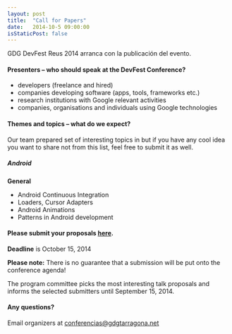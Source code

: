 ```yaml
---
layout: post
title:  "Call for Papers"
date:   2014-10-5 09:00:00
isStaticPost: false
---
```

GDG DevFest Reus 2014 arranca con la publicación del evento.

#### Presenters – who should speak at the DevFest Conference?

* developers (freelance and hired)
* companies developing software (apps, tools, frameworks etc.)
* research institutions with Google relevant activities
* companies, organisations and individuals using Google technologies


#### Themes and topics – what do we expect?
Our team prepared set of interesting topics in but if you have any cool idea you want to share not from this list, feel free to submit it as well.

##### Android


__General__

* Android Continuous Integration
* Loaders, Cursor Adapters
* Android Animations
* Patterns in Android development


#### Please submit your proposals [here](http://bit.ly/dfua-c4p).
__Deadline__ is October 15, 2014

__Please note:__ There is no guarantee that a submission will be put onto the conference agenda!<br/>

The program committee picks the most interesting talk proposals and informs the selected submitters until September 15, 2014.<br/>

#### Any questions? 
Email organizers at [conferencias@gdgtarragona.net](mailto:conferencias@gdgtarragona.net)